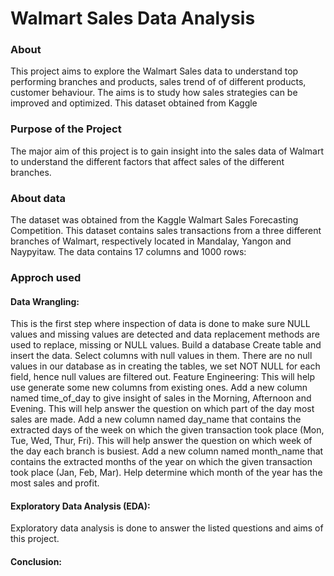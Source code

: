 # Walmart Sales Data Analysis

### About
This project aims to explore the Walmart Sales data to understand top performing branches and products, sales trend of of different products, customer behaviour. 
The aims is to study how sales strategies can be improved and optimized.
This dataset obtained from Kaggle 
### Purpose of the Project
The major aim of this project is to gain insight into the sales data of Walmart to understand the different factors that affect sales of the different branches.
### About data
The dataset was obtained from the Kaggle Walmart Sales Forecasting Competition. This dataset contains sales transactions from a three different branches of Walmart, respectively located in Mandalay, Yangon and Naypyitaw. The data contains 17 columns and 1000 rows:
### Approch used
#### Data Wrangling: 
This is the first step where inspection of data is done to make sure NULL values and missing values are detected and data replacement methods are used to replace, missing or NULL values.
Build a database
Create table and insert the data.
Select columns with null values in them. There are no null values in our database as in creating the tables, we set NOT NULL for each field, hence null values are filtered out.
Feature Engineering: This will help use generate some new columns from existing ones.
Add a new column named time_of_day to give insight of sales in the Morning, Afternoon and Evening. This will help answer the question on which part of the day most sales are made.
Add a new column named day_name that contains the extracted days of the week on which the given transaction took place (Mon, Tue, Wed, Thur, Fri). This will help answer the question on which week of the day each branch is busiest.
Add a new column named month_name that contains the extracted months of the year on which the given transaction took place (Jan, Feb, Mar). Help determine which month of the year has the most sales and profit.
#### Exploratory Data Analysis (EDA): 
Exploratory data analysis is done to answer the listed questions and aims of this project.
#### Conclusion:
